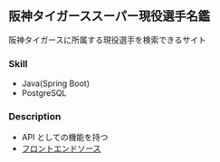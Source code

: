 ## 阪神タイガーススーパー現役選手名鑑

阪神タイガースに所属する現役選手を検索できるサイト

### Skill

- Java(Spring Boot)
- PostgreSQL

### Description

- API としての機能を持つ
- [フロントエンドソース](https://github.com/grazie-a-k-a-keita/hanshin-tigers-active-player-director-front)
